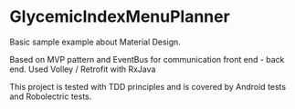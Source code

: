 # GlycemicIndexMenuPlanner

Basic sample example about Material Design.

Based on MVP pattern and EventBus for communication front end - back end.
Used Volley / Retrofit with RxJava

This project is tested with TDD principles and is covered by Android tests and Robolectric tests.

